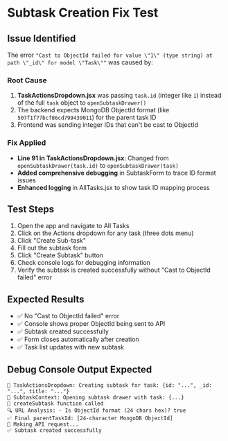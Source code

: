 # Subtask Creation Fix Test

## Issue Identified
The error `"Cast to ObjectId failed for value \"1\" (type string) at path \"_id\" for model \"Task\""` was caused by:

### Root Cause
1. **TaskActionsDropdown.jsx** was passing `task.id` (integer like `1`) instead of the full `task` object to `openSubtaskDrawer()`
2. The backend expects MongoDB ObjectId format (like `507f1f77bcf86cd799439011`) for the parent task ID
3. Frontend was sending integer IDs that can't be cast to ObjectId

### Fix Applied
- **Line 91 in TaskActionsDropdown.jsx**: Changed from `openSubtaskDrawer(task.id)` to `openSubtaskDrawer(task)`
- **Added comprehensive debugging** in SubtaskForm to trace ID format issues
- **Enhanced logging** in AllTasks.jsx to show task ID mapping process

## Test Steps
1. Open the app and navigate to All Tasks
2. Click on the Actions dropdown for any task (three dots menu)
3. Click "Create Sub-task"
4. Fill out the subtask form
5. Click "Create Subtask" button
6. Check console logs for debugging information
7. Verify the subtask is created successfully without "Cast to ObjectId failed" error

## Expected Results
- ✅ No "Cast to ObjectId failed" error
- ✅ Console shows proper ObjectId being sent to API
- ✅ Subtask created successfully
- ✅ Form closes automatically after creation
- ✅ Task list updates with new subtask

## Debug Console Output Expected
```
🚀 TaskActionsDropdown: Creating subtask for task: {id: "...", _id: "...", title: "..."}
🚀 SubtaskContext: Opening subtask drawer with task: {...}
🚀 createSubtask function called
🔍 URL Analysis: - Is ObjectId format (24 chars hex)? true
✅ Final parentTaskId: [24-character MongoDB ObjectId]
📡 Making API request...
✅ Subtask created successfully
```